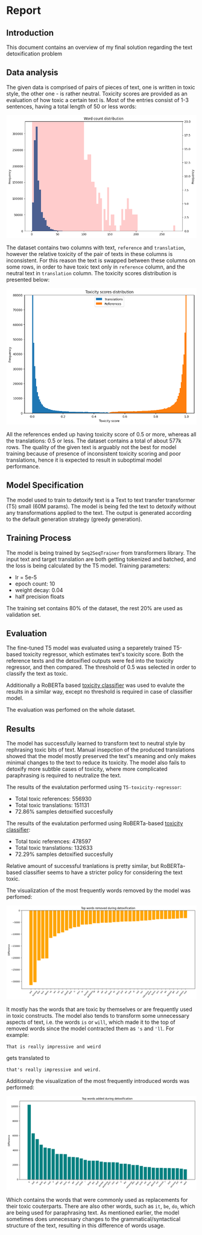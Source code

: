 # Report
## Introduction
This document contains an overview of my final solution regarding the text detoxification problem
## Data analysis
The given data is comprised of pairs of pieces of text, one is written in toxic style, the other one - is rather neutral. Toxicity scores are provided as an evaluation of how toxic a certain text is. Most of the entries consist of 1-3 sentences, having a total length of 50 or less words:


![sentences lengths](figures/sentence_lengths.png "Number of words in the text")

The dataset contains two columns with text, `reference` and `translation`, however the relative toxicity of the pair of texts in these columns is inconsistent. For this reason the text is swapped between these columns on some rows, in order to have toxic text only in `reference` column, and the neutral text in `translation` column. The toxicity scores distribution is presented below:

![toxicity distribution](figures/toxicity_scores.png)

All the references ended up having toxicity score of 0.5 or more, whereas all the translations: 0.5 or less. The dataset contains a total of about 577k rows. The quality of the given text is arguably not the best for model training because of presence of inconsistent toxicity scoring and poor translations, hence it is expected to result in suboptimal model performance.

## Model Specification
The model used to train to detoxify text is a Text to text transfer transformer (T5) small (60M params). The model is being fed the text to detoxify without any transformations applied to the text. The output is generated according to the default generation strategy (greedy generation).

## Training Process
The model is being trained by `Seq2SeqTrainer` from transformers library. The input text and target translation are both getting tokenized and batched, and the loss is being calculated by the T5 model. Training parameters:
- lr = 5e-5
- epoch count: 10
- weight decay: 0.04
- half precision floats

The training set contains 80% of the dataset, the rest 20% are used as validation set.

## Evaluation
The fine-tuned T5 model was evaluated using a separetely trained T5-based toxicity regressor, which estimates text's toxicity score. Both the reference texts and the detoxified outputs were fed into the toxicity regressor, and then compared. The threshold of 0.5 was selected in order to classify the text as toxic.

Additionally a RoBERTa based [toxicity classifier](https://huggingface.co/s-nlp/roberta_toxicity_classifier) was used to evalute the results in a similar way, except no threshold is required in case of classifier model.

The evaluation was perfomed on the whole dataset.

## Results
The model has successfully learned to transform text to neutral style by rephrasing toxic bits of text. Manual insepction of the produced translations showed that the model mostly preserved the text's meaning and only makes minimal changes to the text to reduce its toxicity. The model also fails to detoxify more subtble cases of toxicity, where more complicated paraphrasing is required to neutralize the text.

The results of the evalutation performed using `T5-toxicity-regressor`:
- Total toxic references: 556930
- Total toxic translations: 151131
- 72.86% samples detoxified succesfully

The results of the evalutation performed using RoBERTa-based [toxicity classifier](https://huggingface.co/s-nlp/roberta_toxicity_classifier):
- Total toxic references: 478597
- Total toxic translations: 132633
- 72.29% samples detoxified succesfully

Relative amount of successful tranlations is pretty similar, but RoBERTa-based classifier seems to have a stricter policy for considering the text toxic.

The visualization of the most frequently words removed by the model was perfomed:

![removed words](figures/removed_words.png)

It mostly has the words that are toxic by themselves or are frequently used in toxic constructs. The model also tends to transform some unnecessary aspects of text, i.e. the words `is` or `will`, which made it to the top of removed words since the model contracted them as `'s` and `'ll`. For example:
```
That is really impressive and weird
```
gets translated to
```
that's really impressive and weird.
```

Additionaly the visualization of the most frequently introduced words was performed:

![added words](figures/added_words.png)

Which contains the words that were commonly used as replacements for their toxic couterparts. There are also other words, such as `it`, `be`, `do`, which are being used for paraphrasing text. As mentioned earlier, the model sometimes does unnecessary changes to the grammatical/syntactical structure of the text, resulting in this difference of words usage.